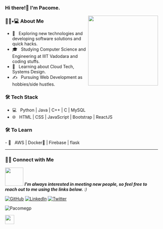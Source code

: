 ### Hi there!👋 I'm Pacome.</h2>

<img align='right' src="https://media.giphy.com/media/M9gbBd9nbDrOTu1Mqx/giphy.gif" width="230">

<h3> 👨🏻•💻 About Me </h3>

- 🤔 &nbsp; Exploring new technologies and developing software solutions and quick hacks.
- 🎓 &nbsp; Studying Computer Science and Engineering at IIIT Vadodara and coding stuffs.
- 🌱 &nbsp; Learning about Cloud Tech, Systems Design.
- ✍️ &nbsp; Pursuing Web Development as hobbies/side hustles.

<h3>🛠 Tech Stack</h3>

- 💻 &nbsp; Python | Java | C++ | C | MySQL
- 🌐 &nbsp; HTML | CSS | JavaScript | Bootstrap | ReactJS
<!--
- 🛢 &nbsp; MySQL | MongoDB
- 🔧 &nbsp; Git | Markdown | Selenium | Tidyverse
- 🖥 &nbsp; Illustrator| Photoshop | InDesign

-->

<h3>🛠 To Learn</h3>
- 🔧 &nbsp; AWS | Docker🐳 | Firebase | flask
<hr>

<h3> 🤝🏻 Connect with Me </h3>
<img src="https://media.giphy.com/media/LnQjpWaON8nhr21vNW/giphy.gif" width="60"> <em><b>I'm always interested in meeting new people, so feel free to reach out to me using the links below.</b> :)</em>

<p align="left">
<a href="https://github.com/Pacomegp/" target="_blank"><img alt="GitHub" src="https://img.shields.io/badge/GitHub-@Pacomegp-blue?style=flat&logo=github"></a>
<a href="https://www.linkedin.com/in/pacome-nguimeya/" target="_blank"><img alt="LinkedIn" src="https://img.shields.io/badge/LinkedIn-pacome-nguimeya-blue?style=flat&logo=linkedin"></a>
<a href="https://twitter.com/pacomenguimeya" target="_blank"><img alt="Twitter" src="https://img.shields.io/badge/Twitter-@pacomenguimeya-blue?style=flat&logo=twitter"></a>
</p>

<p align="left">
  <img src="https://komarev.com/ghpvc/?username=Pacomegp" alt="Pacomegp"/>
</p> <img src="https://media.giphy.com/media/dxn6fRlTIShoeBr69N/giphy.gif" width="30">


